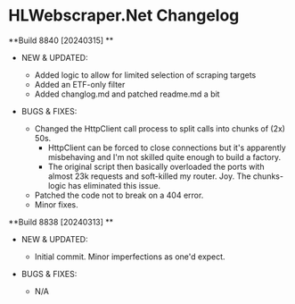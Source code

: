 # HLWebscraper.Net Changelog

**Build 8840 [20240315] ** 
- NEW & UPDATED:
  - Added logic to allow for limited selection of scraping targets
  - Added an ETF-only filter
  - Added changlog.md and patched readme.md a bit

- BUGS & FIXES:
  - Changed the HttpClient call process to split calls into chunks of (2x) 50s. 
	- HttpClient can be forced to close connections but it's apparently misbehaving and I'm not skilled quite enough to build a factory.
	- The original script then basically overloaded the ports with almost 23k requests and soft-killed my router. Joy. The chunks-logic has eliminated this issue.
  - Patched the code not to break on a 404 error.
  - Minor fixes.

**Build 8838 [20240313] ** 
- NEW & UPDATED:
  - Initial commit. Minor imperfections as one'd expect.

- BUGS & FIXES:
  - N/A